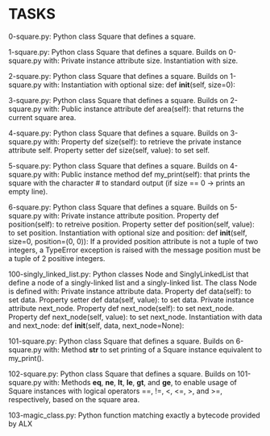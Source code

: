 # TASKS

0-square.py: Python class Square that defines a square.

1-square.py: Python class Square that defines a square. Builds on 0-square.py with:
Private instance attribute size.
Instantiation with size.

2-square.py: Python class Square that defines a square. Builds on 1-square.py with:
Instantiation with optional size: def __init__(self, size=0):

3-square.py: Python class Square that defines a square. Builds on 2-square.py with:
Public instance attribute def area(self): that returns the current square area.

4-square.py: Python class Square that defines a square. Builds on 3-square.py with:
Property def size(self): to retrieve the private instance attribute self.
Property setter def size(self, value): to set self.


5-square.py: Python class Square that defines a square. Builds on 4-square.py with:
Public instance method def my_print(self): that prints the square with the character # to standard output (if size == 0 -> prints an empty line).


6-square.py: Python class Square that defines a square. Builds on 5-square.py with:
Private instance attribute position.
Property def position(self): to retreive position.
Property setter def position(self, value): to set position.
Instantiation with optional size and position: def __init__(self, size=0, position=(0, 0)):
If a provided position attribute is not a tuple of two integers, a TypeError exception is raised with the message position must be a tuple of 2 positive integers.


100-singly_linked_list.py: Python classes Node and SinglyLinkedList that define a node of a singly-linked list and a singly-linked list. The class Node is defined with:
Private instance attribute data.
Property def data(self): to set data.
Property setter def data(self, value): to set data.
Private instance attribute next_node.
Property def next_node(self): to set next_node.
Property def next_node(self, value): to set next_node.
Instantiation with data and next_node: def __init__(self, data, next_node=None):

101-square.py: Python class Square that defines a square. Builds on 6-square.py with:
Method __str__ to set printing of a Square instance equivalent to my_print().

102-square.py: Python class Square that defines a square. Builds on 101-square.py with:
Methods __eq__, __ne__, __lt__, __le__, __gt__, and __ge__, to enable usage of Square instances with logical operators ==, !=, <, <=, >, and >=, respectively, based on the square area.

103-magic_class.py: Python function matching exactly a bytecode provided by ALX
